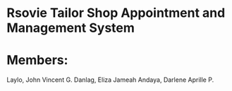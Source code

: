 # Rsovie Tailor Shop Appointment and Management System 

# Members: 
Laylo, John Vincent G.
Danlag, Eliza Jameah
Andaya, Darlene Aprille P.
